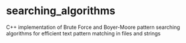 # searching_algorithms
C++ implementation of Brute Force and Boyer-Moore pattern searching algorithms for efficient text pattern matching in files and strings
